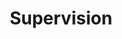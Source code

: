 ---
layout: profiles
permalink: /supervision/
title: Supervision
description: Students supervised - LIST BELOW IS YET TO BE UPDATED
nav: true
nav_order: 7

profiles:
  # if you want to include more than one profile, just replicate the following block
  # and create one content file for each profile inside _pages/
  - align: left
    image: ha.png
    content: about_jamie.md
    image_circular: false # crops the image to make it circular
    more_info: >
      <p>Jamie Clement</p>
      <p>University of Stirling</p>
  - align: right
    image: prof_talhaiqbal.png
    content: about_talha.md
    image_circular: false # crops the image to make it circular
    more_info: >
      <p>Talha Iqbal</p>
      <p>University of Galway</p>
      <p>Ireland</p>
  - align: left
    image: prof_muneeb.jpg
    content: about_muneeb.md
    image_circular: false # crops the image to make it circular
    more_info: >
      <p>Muhammad Muneeb Saad</p>
      <p>Munster Technological University</p>
      <p>Ireland</p>
  - align: right
    image: ha.png
    content: about_talha.md
    image_circular: false # crops the image to make it circular
    more_info: >
      <p>Ahsan Ullah</p>
  - align: left
    image: ha.png
    content: about_mehreen.md
    image_circular: false # crops the image to make it circular
    more_info: >
      <p>Mehreen Mubashir</p>
  - align: left
    image: ha.png
    content: about_talha.md
    image_circular: false # crops the image to make it circular
    more_info: >
      <p>Faizan Munawar</p>
      <p>Atlantic Technological University</p>
      <p>Ireland</p>
  - align: left
    image: ha.png
    content: about_talha.md
    image_circular: false # crops the image to make it circular
    more_info: >
      <p>Owais Ali</p>
      <p>Australia</p>
  - align: left
    image: ha.png
    content: about_talha.md
    image_circular: false # crops the image to make it circular
    more_info: >
      <p>Nasir Khan</p>
  - align: left
    image: ha.png
    content: about_shakaib.md
    image_circular: false # crops the image to make it circular
    more_info: >
      <p>Muhammad Shakaib Iqbal</p>
  - align: left
    image: prof_ahsan.jpg
    content: about_ashan.md
    image_circular: false # crops the image to make it circular
    more_info: >
      <p>Ahsan Ullah</p>
---